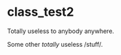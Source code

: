 class_test2
===========

Totally useless to anybody anywhere.

Some other *totally* useless /stuff/.
